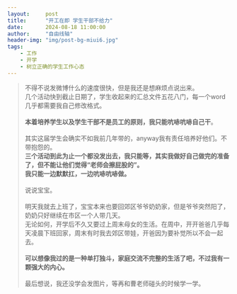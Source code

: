 ```yaml
---
layout:     post
title:      "开工在即 学生干部不给力"
date:       2024-08-18 11:00:00
author:     "自由线轴"
header-img: "img/post-bg-miui6.jpg"
tags:
    - 工作
    - 开学
    - 树立正确的学生工作心态
---
```




<div>
    <blockquote>不得不说发微博什么的速度很快，但是我还是想麻烦点说出来。
        <br>几个活动快到截止日期了，学生收起来的汇总文件五花八门，每一个word几乎都需要我自己修改格式。
    <br>
    <br><b>本着培养学生以及学生干部不是员工的原则，我只能吭哧吭哧自己干</b>。
    <br>
    <br>其实这届学生会确实不如我前几年带的，anyway我有责任培养好他们。不带抱怨的。
    <br><b>三个活动到此为止一个都没发出去，我只能等，其实我做好自己做完的准备了，但不能让他们觉得“老师会擦屁股的”。</b>
    <br><b>我只能一边默默扛，一边吭哧吭哧做。</b>
    <br>
    <br>说说宝宝。
    <br>
    <br>明天我就去上班了，宝宝本来也要回郊区爷爷奶奶家，但是爷爷突然阳了，奶奶只好继续在市区一个人带几天。
    <br>无论如何，开学后不久又要过上周末母女的生活。在周中，开开爸爸几乎每天凌晨下班回家，周末有时我去郊区带娃，开爸因为要补觉所以不会一起去。
    <br>
    <br><b>可以想像我过的是一种单打独斗，家庭交流不完整的生活了吧，不过我有一颗强大的内心。</b>
    <br>
    <br>最后想说，我还没学会发图片，等再和曹老师碰头的时候学一学。
    
  
</div>
